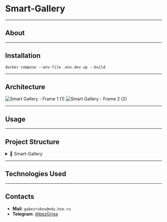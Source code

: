 # Smart-Gallery

___
## About

___
## Installation
```shell
docker compose --env-file .env.dev up --build
```

___
## Architecture
![Smart Gallery - Frame 1 (1)](https://github.com/user-attachments/assets/4e70a845-1029-46fb-8342-096d2249f331)
![Smart Gallery - Frame 2 (2)](https://github.com/user-attachments/assets/0602964c-3c33-4bbd-be99-9d1360518ddd)

___
## Usage

___
## Project Structure

<details>
  <summary>📂 Smart-Gallery</summary>

  <ul>
    <li>📄 <code>.env.dev</code> — Development environment variables</li>
    <li>📄 <code>docker-compose.yml</code> — Docker services configuration</li>
    <li>📄 <code>nginx.conf</code> — NGINX reverse proxy configuration</li>
  </ul>

  <details>
    <summary>📂 <a href="https://github.com/GrishaTS/Smart-Gallery/tree/main/backend" target="_blank">backend/</a> — Backend</summary>
    <ul>
      <li>📄 .dockerignore</li>
      <li>📄 Dockerfile</li>
      <li>📄 requirements.txt</li>
      <details>
        <summary>📂 app/</summary>
        <ul>
          <li>📄 main.py</li>
          <li>📄 config.py</li>
          <li>📄 models.py</li>
          <li>📄 router.py</li>
          <li>📄 schemas.py</li>
          <details>
            <summary>📂 api/</summary>
            <ul>
              <li>📄 __init__.py</li>
              <li>📄 ml_api.py</li>
            </ul>
          </details>
          <details>
            <summary>📂 database/</summary>
            <ul>
              <li>📄 __init__.py</li>
              <li>📄 minio_client.py</li>
              <li>📄 postgres_client.py</li>
              <li>📄 qdrant_client.py</li>
              <li>📄 test_data.py</li>
            </ul>
          </details>
          <details>
            <summary>📂 repository/</summary>
            <ul>
              <li>📄 __init__.py</li>
              <li>📄 base_repository.py</li>
              <li>📄 postgres_repository.py</li>
              <li>📄 minio_repository.py</li>
              <li>📄 qdrant_repository.py</li>
              <li>📄 repository.py</li>
            </ul>
          </details>
        </ul>
      </details>
    </ul>
  </details>

  <details>
    <summary>📂 <a href="https://github.com/GrishaTS/Smart-Gallery/tree/main/frontend" target="_blank">frontend/</a> — User Interface</summary>
    <ul>
      <li>📄 .dockerignore</li>
      <li>📄 Dockerfile</li>
      <li>📄 requirements.txt</li>
      <details>
        <summary>📂 app/</summary>
        <ul>
          <li>📄 main.py</li>
          <li>📄 config.py</li>
          <li>📄 routes.py</li>
          <details>
            <summary>📂 api/</summary>
            <ul>
              <li>📄 __init__.py</li>
              <li>📄 images_api.py</li>
              <li>📄 image_api.py</li>
            </ul>
          </details>
          <details>
            <summary>📂 data/</summary>
            <ul>
              <li>📄 __init__.py</li>
              <li>📄 image_data.py</li>
            </ul>
          </details>
          <details>
            <summary>📂 views/</summary>
            <ul>
              <li>📄 __init__.py</li>
              <li>📄 base_view.py</li>
              <li>📄 home_view.py</li>
              <li>📄 images_view.py</li>
              <li>📄 image_view.py</li>
              <li>📄 delete_images_view.py</li>
              <li>📄 search_images_view.py</li>
              <details>
                <summary>📂 mixins/</summary>
                <ul>
                  <li>📄 __init__.py</li>
                  <li>📄 app_bar_mixin.py</li>
                  <li>📄 grid_mixin.py</li>
                  <li>📄 nav_bar_mixin.py</li>
                </ul>
              </details>
            </ul>
          </details>
        </ul>
      </details>
    </ul>
  </details>

  <details>
    <summary>📂 <a href="https://github.com/GrishaTS/Smart-Gallery/tree/main/ml_api" target="_blank">ml_api/</a> — ML Service</summary>
    <ul>
      <li>📄 .dockerignore</li>
      <li>📄 Dockerfile</li>
      <li>📄 requirements.txt</li>
      <details>
        <summary>📂 app/</summary>
        <ul>
          <li>📄 main.py</li>
          <li>📄 config.py</li>
          <li>📄 router.py</li>
          <li>📄 schemas.py</li>
          <details>
            <summary>📂 sm_clip/</summary>
            <ul>
              <li>📄 __init__.py</li>
              <li>📄 base_clip.py</li>
              <li>📄 clip_vit_b_32.py</li>
            </ul>
          </details>
        </ul>
      </details>
    </ul>
  </details>

  <details>
    <summary>📂 <a href="https://github.com/GrishaTS/Smart-Gallery/tree/main/clip_fine_tuning" target="_blank">clip_fine_tuning/</a> — Model Fine-tuning</summary>
    <ul>
      <li>📄 pyproject.toml</li>
      <li>📄 requirements.txt</li>
      <details>
        <summary>📂 dataset/</summary>
        <ul>
          <details>
            <summary>📂 src/</summary>
            <ul>
              <li>📄 database.py</li>
              <li>📄 models.py</li>
              <li>📄 repository.py</li>
              <li>📄 ruclip_dataset.py</li>
            </ul>
          </details>
          <li>📄 1. qwen25_test.ipynb</li>
          <li>📄 2. clip993.ipynb</li>
          <li>📄 clip.db</li>
          <li>📄 qwen_api_keys.json</li>
        </ul>
      </details>
      <details>
        <summary>📂 models/</summary>
        <ul>
          <details>
            <summary>📂 fine-tuning/</summary>
            <ul>
              <li>📄 1. ruclip_clip993.ipynb</li>
            </ul>
          </details>
          <li>📄 1. open_clip.ipynb</li>
          <li>📄 2. ruclip.ipynb</li>
          <li>📄 3. ruclip_tiny.ipynb</li>
          <li>📄 base_clip.py</li>
        </ul>
      </details>
    </ul>
  </details>

</details>

___
## Technologies Used

___
## Contacts
- **Mail**: `gabezrukov@edu.hse.ru`
- **Telegram**: [@bezGriga](https://t.me/bezGriga)  
